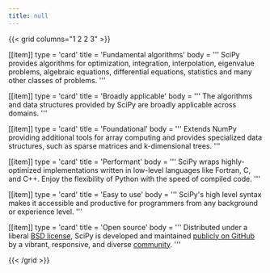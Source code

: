 ```yaml
---
title: null
---
```


{{< grid columns="1 2 2 3" >}}

[[item]]
type = 'card'
title = 'Fundamental algorithms'
body = '''
SciPy provides algorithms for optimization, integration, interpolation, eigenvalue problems, algebraic equations, differential equations, statistics and many other classes of problems.
'''

[[item]]
type = 'card'
title = 'Broadly applicable'
body = '''
The algorithms and data structures provided by SciPy are broadly applicable across domains.
'''

[[item]]
type = 'card'
title = 'Foundational'
body = '''
Extends NumPy providing additional tools for array computing and provides specialized data structures, such as sparse matrices and k-dimensional trees.
'''

[[item]]
type = 'card'
title = 'Performant'
body = '''
SciPy wraps highly-optimized implementations written in low-level languages like Fortran, C, and C++. Enjoy the flexibility of Python with the speed of compiled code.
'''

[[item]]
type = 'card'
title = 'Easy to use'
body = '''
SciPy's high level syntax makes it accessible and productive for programmers from any background or experience level.
'''

[[item]]
type = 'card'
title = 'Open source'
body = '''
Distributed under a liberal [BSD license](https://github.com/scipy/scipy/blob/main/LICENSE.txt), SciPy is developed and maintained [publicly on GitHub](https://github.com/scipy/scipy) by a vibrant, responsive, and diverse [community](/community).
'''

{{< /grid >}}
